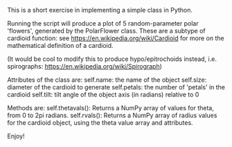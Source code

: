 This is a short exercise in implementing a simple class in Python.

Running the script will produce a plot of 5 random-parameter polar 'flowers', 
generated by the PolarFlower class. These are a subtype of cardioid function:
see https://en.wikipedia.org/wiki/Cardioid for more on the mathematical 
definition of a cardioid.

(It would be cool to modify this to produce hypo/epitrochoids instead,
i.e. spirographs: https://en.wikipedia.org/wiki/Spirograph)

Attributes of the class are:
self.name: the name of the object
self.size: diameter of the cardioid to generate
self.petals: the number of 'petals' in the cardioid
self.tilt: tilt angle of the object axis (in radians) relative to 0

Methods are:
self.thetavals(): Returns a NumPy array of values for theta, from 0 
to 2pi radians.
self.rvals(): Returns a NumPy array of radius values for the cardioid
object, using the theta value array and attributes.

Enjoy!
